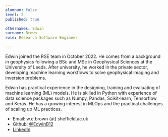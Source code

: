 ```yaml
---
alumnum: false
level: 2
published: true

othernames: Edwin   
surname: Brown
role: Research Software Engineer

---
```


Edwin joined the RSE team in October 2022. He comes from a  background in geophysics following a BSc and MSc in Geophysical Sciences at the University of Leeds. After university, he worked in the private sector, developing machine learning workflows to solve geophysical imaging and inversion problems. 

Edwin has practical experience in the designing, training and evaluating of machine learning (ML) models. He is skilled in Python with experience of data science packages such as Numpy, Pandas, Scikit-learn, Tensorflow and Keras. He has a growing interest in MLOps and the practical challenges of scaling up ML practices. 

* Email: w.e.brown (at) sheffield.ac.uk
* Github: [@EdwinB12](https://github.com/EdwinB12)
* [LinkedIn](https://www.linkedin.com/in/edwin-brown-214471108/)
